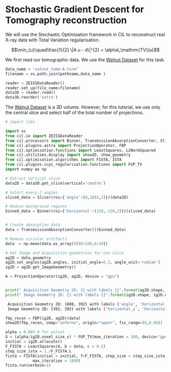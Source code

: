 
# Stochastic Gradient Descent for Tomography reconstruction

We will use the Stochastic Optimisation framework in CIL to reconstruct real X-ray data  with Total Variation regularisation.

$$\min_{u}\quad\frac{1}{2} \|A u - d\|^{2} + \alpha\,\mathrm{TV}(u)$$

We first read our tomographic data. We use the [Walnut Dataset](https://zenodo.org/record/4822516#.Y6Gu_OxBw0p) for this task. 

```python
data_name = "valnut_tomo-A.txrm"
filename = os.path.join(pathname,data_name )

reader = ZEISSDataReader()
reader.set_up(file_name=filename)
data3D = reader.read()
data3D.reorder('astra')
```

The [Walnut Dataset](https://zenodo.org/record/4822516#.Y6Gu_OxBw0p) is a 3D volume. However, for this tutorial, we use only the central slice and select half of the total number of projections.

```python
# import libs

import os
from cil.io import ZEISSDataReader
from cil.processors import Binner, TransmissionAbsorptionConverter, Slicer
from cil.plugins.astra import ProjectionOperator, FBP
from cil.optimisation.functions import LeastSquares, L2NormSquared
from cil.utilities.display import show2D, show_geometry
from cil.optimisation.algorithms import FISTA, ISTA
from cil.plugins.ccpi_regularisation.functions import FGP_TV
import numpy as np
```


```python
# Extract vertical slice
data2D = data3D.get_slice(vertical='centre')

# Select every 2 angles
sliced_data = Slicer(roi={'angle':(0,1601,2)})(data2D)

# Reduce background regions
binned_data = Binner(roi={'horizontal':(120,-120,2)})(sliced_data)
```

```python

# Create absorption data 
data = TransmissionAbsorptionConverter()(binned_data) 

# Remove circular artifacts
data -= np.mean(data.as_array()[80:100,0:30])

# Get Image and Acquisition geometries for one slice
ag2D = data.geometry
ag2D.set_angles(ag2D.angles, initial_angle=0.2, angle_unit='radian')
ig2D = ag2D.get_ImageGeometry()

A = ProjectionOperator(ig2D, ag2D, device = "gpu")

```

```python

print(" Acquisition Geometry 2D: {} with labels {}".format(ag2D.shape, ag2D.dimension_labels))
print(" Image Geometry 2D: {} with labels {}".format(ig2D.shape, ig2D.dimension_labels))

```

```bash
 Acquisition Geometry 2D: (800, 392) with labels ('angle', 'horizontal')
 Image Geometry 2D: (392, 392) with labels ('horizontal_y', 'horizontal_x')
```

```python
fbp_recon = FBP(ig2D, ag2D)(data)
show2D(fbp_recon, cmap="inferno", origin="upper", fix_range=(0,0.06))
```


```python
alpha = 0.003 # for walnut
G = (alpha/ig2D.voxel_size_x) * FGP_TV(max_iteration = 100, device="gpu") 
initial = ig2D.allocate()
F_FISTA = LeastSquares(A, b = data, c = 0.5)
step_size_ista = 1./F_FISTA.L
fista = FISTA(initial = initial, f=F_FISTA, step_size = step_size_ista, g=G, update_objective_interval = 1000, 
            max_iteration = 1000)
fista.run(verbose=1)
```